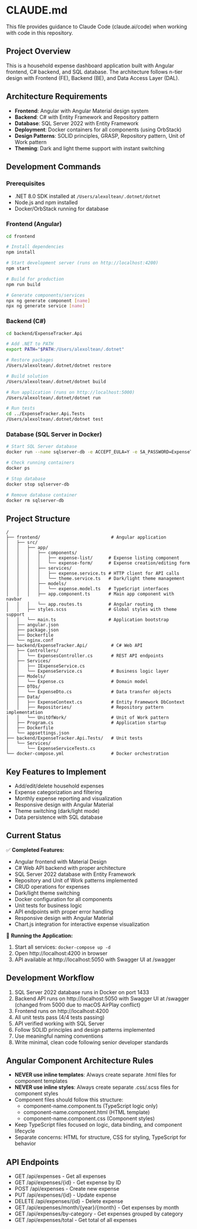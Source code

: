 # CLAUDE.md

This file provides guidance to Claude Code (claude.ai/code) when working with code in this repository.

## Project Overview
This is a household expense dashboard application built with Angular frontend, C# backend, and SQL database. The architecture follows n-tier design with Frontend (FE), Backend (BE), and Data Access Layer (DAL).

## Architecture Requirements
- **Frontend**: Angular with Angular Material design system
- **Backend**: C# with Entity Framework and Repository pattern
- **Database**: SQL Server 2022 with Entity Framework
- **Deployment**: Docker containers for all components (using OrbStack)
- **Design Patterns**: SOLID principles, GRASP, Repository pattern, Unit of Work pattern
- **Theming**: Dark and light theme support with instant switching

## Development Commands

### Prerequisites
- .NET 8.0 SDK installed at `/Users/alexoltean/.dotnet/dotnet`
- Node.js and npm installed
- Docker/OrbStack running for database

### Frontend (Angular)
```bash
cd frontend

# Install dependencies
npm install

# Start development server (runs on http://localhost:4200)
npm start

# Build for production
npm run build

# Generate components/services
npx ng generate component [name]
npx ng generate service [name]
```

### Backend (C#)
```bash
cd backend/ExpenseTracker.Api

# Add .NET to PATH
export PATH="$PATH:/Users/alexoltean/.dotnet"

# Restore packages
/Users/alexoltean/.dotnet/dotnet restore

# Build solution
/Users/alexoltean/.dotnet/dotnet build

# Run application (runs on http://localhost:5000)
/Users/alexoltean/.dotnet/dotnet run

# Run tests
cd ../ExpenseTracker.Api.Tests
/Users/alexoltean/.dotnet/dotnet test
```

### Database (SQL Server in Docker)
```bash
# Start SQL Server database
docker run --name sqlserver-db -e ACCEPT_EULA=Y -e SA_PASSWORD=ExpenseTracker123! -e MSSQL_PID=Express -p 1433:1433 -d mcr.microsoft.com/mssql/server:2022-latest

# Check running containers
docker ps

# Stop database
docker stop sqlserver-db

# Remove database container
docker rm sqlserver-db
```

## Project Structure
```
/
├── frontend/                           # Angular application
│   ├── src/
│   │   ├── app/
│   │   │   ├── components/
│   │   │   │   ├── expense-list/      # Expense listing component
│   │   │   │   └── expense-form/      # Expense creation/editing form
│   │   │   ├── services/
│   │   │   │   ├── expense.service.ts # HTTP client for API calls
│   │   │   │   └── theme.service.ts   # Dark/light theme management
│   │   │   ├── models/
│   │   │   │   └── expense.model.ts   # TypeScript interfaces
│   │   │   ├── app.component.ts       # Main app component with navbar
│   │   │   └── app.routes.ts          # Angular routing
│   │   ├── styles.scss                # Global styles with theme support
│   │   └── main.ts                    # Application bootstrap
│   ├── angular.json
│   ├── package.json
│   ├── Dockerfile
│   └── nginx.conf
├── backend/ExpenseTracker.Api/         # C# Web API
│   ├── Controllers/
│   │   └── ExpensesController.cs       # REST API endpoints
│   ├── Services/
│   │   ├── IExpenseService.cs
│   │   └── ExpenseService.cs           # Business logic layer
│   ├── Models/
│   │   └── Expense.cs                  # Domain model
│   ├── DTOs/
│   │   └── ExpenseDto.cs               # Data transfer objects
│   ├── Data/
│   │   ├── ExpenseContext.cs           # Entity Framework DbContext
│   │   ├── Repositories/               # Repository pattern implementation
│   │   └── UnitOfWork/                 # Unit of Work pattern
│   ├── Program.cs                      # Application startup
│   ├── Dockerfile
│   └── appsettings.json
├── backend/ExpenseTracker.Api.Tests/   # Unit tests
│   └── Services/
│       └── ExpenseServiceTests.cs
└── docker-compose.yml                  # Docker orchestration
```

## Key Features to Implement
- Add/edit/delete household expenses
- Expense categorization and filtering
- Monthly expense reporting and visualization
- Responsive design with Angular Material
- Theme switching (dark/light mode)
- Data persistence with SQL database

## Current Status
✅ **Completed Features:**
- Angular frontend with Material Design
- C# Web API backend with proper architecture
- SQL Server 2022 database with Entity Framework
- Repository and Unit of Work patterns implemented
- CRUD operations for expenses
- Dark/light theme switching
- Docker configuration for all components
- Unit tests for business logic
- API endpoints with proper error handling
- Responsive design with Angular Material
- Chart.js integration for interactive expense visualization

🚀 **Running the Application:**
1. Start all services: `docker-compose up -d`
2. Open http://localhost:4200 in browser
3. API available at http://localhost:5050 with Swagger UI at /swagger

## Development Workflow
1. SQL Server 2022 database runs in Docker on port 1433
2. Backend API runs on http://localhost:5050 with Swagger UI at /swagger (changed from 5000 due to macOS AirPlay conflict)
3. Frontend runs on http://localhost:4200
4. All unit tests pass (4/4 tests passing)
5. API verified working with SQL Server
6. Follow SOLID principles and design patterns implemented
7. Use meaningful naming conventions
8. Write minimal, clean code following senior developer standards

## Angular Component Architecture Rules
- **NEVER use inline templates**: Always create separate .html files for component templates
- **NEVER use inline styles**: Always create separate .css/.scss files for component styles
- Component files should follow this structure:
  - component-name.component.ts (TypeScript logic only)
  - component-name.component.html (HTML template)
  - component-name.component.css (Component styles)
- Keep TypeScript files focused on logic, data binding, and component lifecycle
- Separate concerns: HTML for structure, CSS for styling, TypeScript for behavior

## API Endpoints
- GET /api/expenses - Get all expenses
- GET /api/expenses/{id} - Get expense by ID
- POST /api/expenses - Create new expense
- PUT /api/expenses/{id} - Update expense
- DELETE /api/expenses/{id} - Delete expense
- GET /api/expenses/month/{year}/{month} - Get expenses by month
- GET /api/expenses/by-category - Get expenses grouped by category
- GET /api/expenses/total - Get total of all expenses